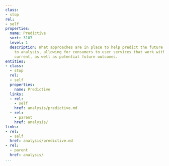 ```yaml
---
class:
- stop
rel:
- self
properties:
  name: Predictive
  sort: 3107
  level: 1
  description: What approaches are in place to help predict the future when it comes
    to analysis, allowing for consumers to user services that work with historical,
    current, as well as potential future outcomes.
entities:
- class:
  - stop
  rel:
  - self
  properties:
    name: Predictive
  links:
  - rel:
    - self
    href: analysis/predictive.md
  - rel:
    - parent
    href: analysis/
links:
- rel:
  - self
  href: analysis/predictive.md
- rel:
  - parent
  href: analysis/
...
```


